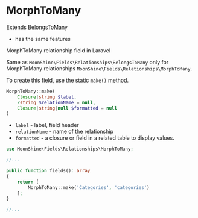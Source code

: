 # MorphToMany

Extends [BelongsToMany](/docs/{{version}}/fields/belongs_to_many) 
* has the same features

MorphToMany relationship field in Laravel

Same as `MoonShine\Fields\Relationships\BelongsToMany` only for MorphToMany relationships `MoonShine\Fields\Relationships\MorphToMany`.

To create this field, use the static `make()` method.

```php
MorphToMany::make(
    Closure|string $label,
    ?string $relationName = null,
    Closure|string|null $formatted = null
)
```

- `label` - label, field header
- `relationName` - name of the relationship
- `formatted` - a closure or field in a related table to display values.

```php
use MoonShine\Fields\Relationships\MorphToMany;

//...

public function fields(): array
{
    return [
        MorphToMany::make('Categories', 'categories')
    ];
}

//...
```
